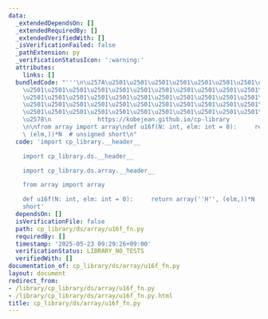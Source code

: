 ```yaml
---
data:
  _extendedDependsOn: []
  _extendedRequiredBy: []
  _extendedVerifiedWith: []
  _isVerificationFailed: false
  _pathExtension: py
  _verificationStatusIcon: ':warning:'
  attributes:
    links: []
  bundledCode: "'''\n\u257A\u2501\u2501\u2501\u2501\u2501\u2501\u2501\u2501\u2501\u2501\
    \u2501\u2501\u2501\u2501\u2501\u2501\u2501\u2501\u2501\u2501\u2501\u2501\u2501\
    \u2501\u2501\u2501\u2501\u2501\u2501\u2501\u2501\u2501\u2501\u2501\u2501\u2501\
    \u2501\u2501\u2501\u2501\u2501\u2501\u2501\u2501\u2501\u2501\u2501\u2501\u2501\
    \u2501\u2501\u2501\u2501\u2501\u2501\u2501\u2501\u2501\u2501\u2501\u2501\u2501\
    \u2578\n             https://kobejean.github.io/cp-library               \n'''\n\
    \n\nfrom array import array\ndef u16f(N: int, elm: int = 0):     return array('H',\
    \ (elm,))*N  # unsigned short\n"
  code: 'import cp_library.__header__

    import cp_library.ds.__header__

    import cp_library.ds.array.__header__

    from array import array

    def u16f(N: int, elm: int = 0):     return array(''H'', (elm,))*N  # unsigned
    short'
  dependsOn: []
  isVerificationFile: false
  path: cp_library/ds/array/u16f_fn.py
  requiredBy: []
  timestamp: '2025-05-23 09:29:26+09:00'
  verificationStatus: LIBRARY_NO_TESTS
  verifiedWith: []
documentation_of: cp_library/ds/array/u16f_fn.py
layout: document
redirect_from:
- /library/cp_library/ds/array/u16f_fn.py
- /library/cp_library/ds/array/u16f_fn.py.html
title: cp_library/ds/array/u16f_fn.py
---
```

